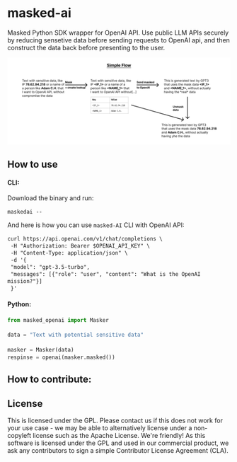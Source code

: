 # masked-ai
Masked Python SDK wrapper for OpenAI API. Use public LLM APIs securely by reducing sensetive data before sending requests to OpenAI api, and then construct the data back before presenting to the user.

![](docs/flow.png)

## How to use

#### CLI:
Download the binary and run:
```
maskedai --
```
And here is how you can use `masked-AI` CLI with OpenAI API:
```
curl https://api.openai.com/v1/chat/completions \
 -H "Authorization: Bearer $OPENAI_API_KEY" \
 -H "Content-Type: application/json" \
 -d '{
 "model": "gpt-3.5-turbo",
 "messages": [{"role": "user", "content": "What is the OpenAI mission?"}] 
 }'
```

#### Python:
```python
from masked_openai import Masker

data = "Text with potential sensitive data"

masker = Masker(data)
respinse = openai(masker.masked())
```


## How to contribute:


## License
This is licensed under the GPL. Please contact us if this does not work for your use case - we may be able to alternatively license under a non-copyleft license such as the Apache License. We're friendly! As this software is licensed under the GPL and used in our commercial product, we ask any contributors to sign a simple Contributor License Agreement (CLA).
